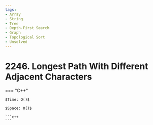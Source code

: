 ```yaml
---
tags:
- Array
- String
- Tree
- Depth-First Search
- Graph
- Topological Sort
- Unsolved
---
```



# 2246. Longest Path With Different Adjacent Characters

=== "C++"

    $Time: O()$

    $Space: O()$

    ```c++
    ```